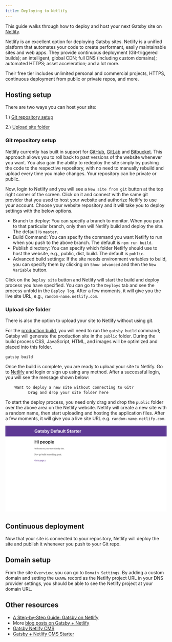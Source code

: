 ```yaml
---
title: Deploying to Netlify
---
```


This guide walks through how to deploy and host your next Gatsby site on [Netlify](https://www.netlify.com/).

Netlify is an excellent option for deploying Gatsby sites. Netlify is a unified
platform that automates your code to create performant, easily maintainable
sites and web apps. They provide continuous deployment (Git-triggered builds);
an intelligent, global CDN; full DNS (including custom domains); automated
HTTPS; asset acceleration; and a lot more.

Their free tier includes unlimited personal and commercial projects, HTTPS,
continuous deployment from public or private repos, and more.

## Hosting setup

There are two ways you can host your site:

1.) [Git repository setup](#git-repository-setup)

2.) [Upload site folder](#upload-site-folder)

### Git repository setup

Netlify currently has built in support for [GitHub](https://github.com/), [GitLab](https://about.gitlab.com/) and [Bitbucket](https://bitbucket.org/). This approach allows you to roll back to past versions of the website whenever you want. You also gain the ability to redeploy the site simply by pushing the code to the respective repository, with no need to manually rebuild and upload every time you make changes. Your repository can be private or public.

Now, login to Netlify and you will see a `New site from git` button at the top right corner of the screen. Click on it and connect with the same git provider that you used to host your website and authorize Netlify to use your account. Choose your website repository and it will take you to deploy settings with the below options.

-   Branch to deploy: You can specify a branch to monitor. When you push to that particular branch, only then will Netlify build and deploy the site. The default is `master`.
-   Build Command: You can specify the command you want Netlify to run when you push to the above branch. The default is `npm run build`.
-   Publish directory: You can specify which folder Netlify should use to host the website, e.g., public, dist, build. The default is `public`.
-   Advanced build settings: If the site needs environment variables to build, you can specify them by clicking on `Show advanced` and then the `New Variable` button.

Click on the `Deploy site` button and Netlify will start the build and deploy process you have specified. You can go to the `Deploys` tab and see the process unfold in the `Deploy log`. After a few moments, it will give you the live site URL, e.g., `random-name.netlify.com`.

### Upload site folder

There is also the option to upload your site to Netlify without using git.

For the [production build](/docs/glossary#build), you will need to run the `gatsby build` command; Gatsby will generate the production site in the `public` folder. During the build process CSS, JavaScript, HTML, and images will be optimized and placed into this folder.

```shell
gatsby build
```

Once the build is complete, you are ready to upload your site to Netlify. Go to [Netlify](https://app.netlify.com/) and login or sign up using any method. After a successful login, you will see the message shown below:

```text
    Want to deploy a new site without connecting to Git?
          Drag and drop your site folder here
```

To start the deploy process, you need only drag and drop the `public` folder over the above area on the Netlify website. Netlify will create a new site with a random name, then start uploading and hosting the application files. After a few moments, it will give you a live site URL e.g. `random-name.netlify.com`.

![alt text](./images/gatsby-default-starter.png "Gatsby Default Starter")

## Continuous deployment

Now that your site is connected to your repository, Netlify will deploy the site and publish it whenever you push to your Git repo.

## Domain setup

From the site `Overview`, you can go to `Domain Settings`. By adding a custom domain and setting the `CNAME` record as the Netlify project URL in your DNS provider settings, you should be able to see the Netlify project at your domain URL.

## Other resources

-   [A Step-by-Step Guide: Gatsby on Netlify](https://www.netlify.com/blog/2016/02/24/a-step-by-step-guide-gatsby-on-netlify/)
-   More [blog posts on Gatsby + Netlify](/blog/tags/netlify)
-   [Gatsby Netlify CMS](/packages/gatsby-plugin-netlify-cms)
-   [Gatsby + Netlify CMS Starter](https://github.com/netlify-templates/gatsby-starter-netlify-cms)
